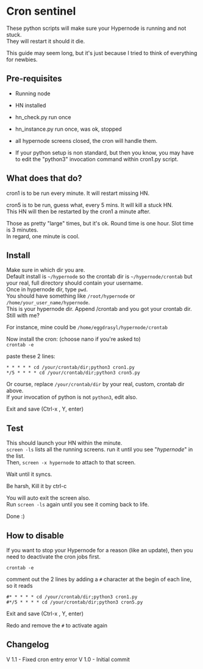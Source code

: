 # Cron sentinel

These python scripts will make sure your Hypernode is running and not stuck.  
They will restart it should it die.

This guide may seem long, but it's just because I tried to think of everything for newbies.

## Pre-requisites

- Running node
- HN installed
- hn_check.py run once
- hn_instance.py run once, was ok, stopped
- all hypernode screens closed, the cron will handle them.

- If your python setup is non standard, but then you know, you may have to edit the "python3" invocation command within cron1.py script.

## What does that do?

cron1 is to be run every minute. It will restart missing HN.

cron5 is to be run, guess what, every 5 mins. It will kill a stuck HN.  
This HN will then be restarted by the cron1 a minute after.

Those as pretty "large" times, but it's ok. Round time is one hour. Slot time is 3 minutes.  
In regard, one minute is cool. 

## Install

Make sure in which dir you are.  
Default install is `~/hypernode` so the crontab dir is `~/hypernode/crontab` but your real, full directory should contain your username.  
Once in hypernode dir, type `pwd`.  
You should have something like `/root/hypernode` or `/home/your_user_name/hypernode`.  
This is your hypernode dir. Append /crontab and you got your crontab dir. Still with me?

For instance, mine could be `/home/eggdrasyl/hypernode/crontab`

Now install the cron: (choose nano if you're asked to)  
`crontab -e`  

paste these 2 lines:

```
* * * * * cd /your/crontab/dir;python3 cron1.py
*/5 * * * * cd /your/crontab/dir;python3 cron5.py
```

Or course, replace `/your/crontab/dir` by your real, custom, crontab dir above.    
If your invocation of python is not `python3`, edit also.

Exit and save (Ctrl-x , Y, enter)

## Test

This should launch your HN within the minute.  
`screen -ls`  lists all the running screens.  run it until you see "*hypernode*" in the list.  
Then, `screen -x hypernode` to attach to that screen.
  
Wait until it syncs.

Be harsh, Kill it by ctrl-c

You will auto exit the screen also.  
Run `screen -ls` again until you see it coming back to life.

Done :)

## How to disable

If you want to stop your Hypernode for a reason (like an update), then you need to deactivate the cron jobs first.

`crontab -e`  

comment out the 2 lines by adding a `#` character at the begin of each line, so it reads 

```
#* * * * * cd /your/crontab/dir;python3 cron1.py
#*/5 * * * * cd /your/crontab/dir;python3 cron5.py
```

Exit and save (Ctrl-x , Y, enter)

Redo and remove the `#` to activate again

## Changelog

V 1.1 - Fixed cron entry error
V 1.0 - Initial commit
